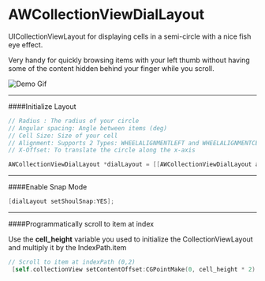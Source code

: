AWCollectionViewDialLayout
==========================

UICollectionViewLayout for displaying cells in a semi-circle with a nice fish eye effect.

Very handy for quickly browsing items with your left thumb without having some of the content hidden behind your finger while you scroll.

![Demo Gif](http://www.antoinewette.com/github/dialcollectionview.gif)


* * *
####Initialize Layout

```Objective-C
// Radius : The radius of your circle
// Angular spacing: Angle between items (deg)
// Cell Size: Size of your cell
// Alignment: Supports 2 Types: WHEELALIGNMENTLEFT and WHEELALIGNMENTCENTER
// X-Offset: To translate the circle along the x-axis

AWCollectionViewDialLayout *dialLayout = [[AWCollectionViewDialLayout alloc] initWithRadius:300.0  andAngularSpacing:18.0 andCellSize:CGSizeMake(240, 100) andAlignment:WHEELALIGNMENTCENTER andItemHeight:100  andXOffset:70];
```

* * *
####Enable Snap Mode

```Objective-C
[dialLayout setShoulSnap:YES];
```

* * *
####Programmatically scroll to item at index

Use the **cell_height** variable you used to initialize the CollectionViewLayout and multiply it by the IndexPath.item 
```Objective-C
// Scroll to item at indexPath (0,2)
 [self.collectionView setContentOffset:CGPointMake(0, cell_height * 2) animated:YES];
```
